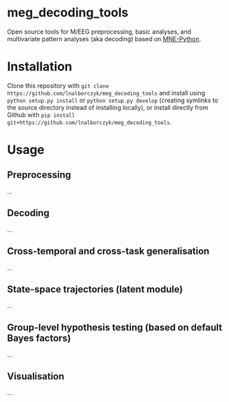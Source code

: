 # meg_decoding_tools

Open source tools for M/EEG preprocessing, basic analyses, and multivariate pattern analyses (aka decoding) based on [MNE-Python](https://mne.tools/stable/index.html).

# Installation

Clone this repository with `git clone https://github.com/lnalborczyk/meg_decoding_tools` and install using `python setup.py install` or `python setup.py develop` (creating symlinks to the source directory instead of installing locally), or install directly from Github with `pip install git+https://github.com/lnalborczyk/meg_decoding_tools`.

# Usage

## Preprocessing

...

## Decoding

...

## Cross-temporal and cross-task generalisation

...

## State-space trajectories (latent module)

...

## Group-level hypothesis testing (based on default Bayes factors)

...

## Visualisation

...
